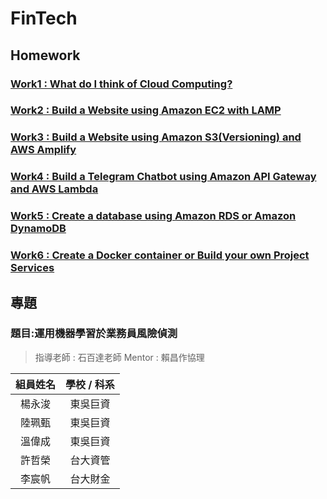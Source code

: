 # FinTech

## Homework
### [Work1 : What do I think of Cloud Computing?](https://github.com/Jacky0817033/FinTech/blob/main/Homework/work1.md)

### [Work2 : Build a Website using Amazon EC2 with  LAMP](https://youtu.be/GG6c_4w3ZXI)

### [Work3 : Build a Website using Amazon S3(Versioning) and AWS Amplify](https://youtu.be/FRhUh8hMitU)

### [Work4 : Build a Telegram Chatbot using Amazon API Gateway and AWS Lambda](https://youtu.be/ISrgD5P5d_I)

### [Work5 : Create a database using Amazon RDS or Amazon DynamoDB ](https://youtu.be/hGk9rqM24rk)

### [Work6 : Create a Docker container or Build your own Project Services](https://youtu.be/8UrtXhjynKM)

## 專題
### 題目:運用機器學習於業務員風險偵測
>指導老師 : 石百達老師
>Mentor : 賴昌作協理

| 組員姓名   | 學校 / 科系   | 
| :---: | :-------------: | 
| 楊永浚   | 東吳巨資       | 
| 陸珮甄   | 東吳巨資       | 
| 溫偉成   | 東吳巨資       |
| 許哲榮   | 台大資管       | 
| 李宸帆   | 台大財金       | 
